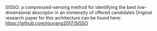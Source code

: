 SISSO: a compressed-sensing method for identifying the best low-dimensional descriptor in an immensity of offered candidates
Original research paper for this architecture can be found here: https://github.com/rouyang2017/SISSO

